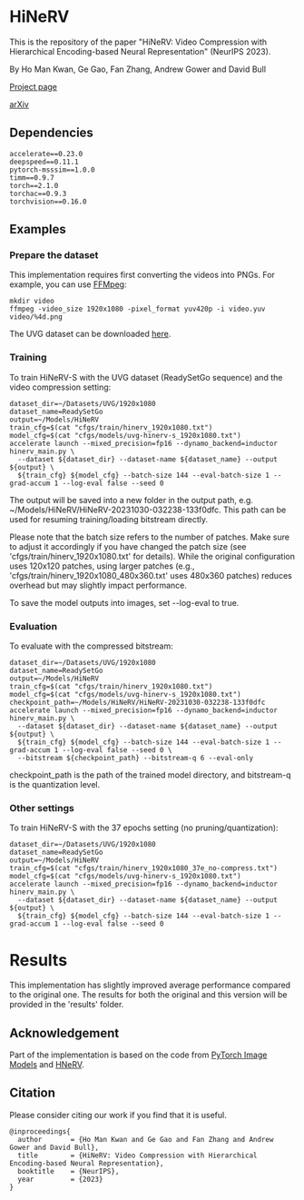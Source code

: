 # HiNeRV

This is the repository of the paper "HiNeRV: Video Compression with Hierarchical Encoding-based Neural Representation"  (NeurIPS 2023).

By Ho Man Kwan, Ge Gao, Fan Zhang, Andrew Gower and David Bull

[Project page](https://hmkx.github.io/hinerv/)

[arXiv](https://arxiv.org/abs/2306.09818)

## Dependencies
```
accelerate==0.23.0
deepspeed==0.11.1
pytorch-msssim==1.0.0
timm==0.9.7
torch==2.1.0
torchac==0.9.3
torchvision==0.16.0
```


## Examples
### Prepare the dataset
This implementation requires first converting the videos into PNGs. For example, you can use [FFMpeg](https://www.ffmpeg.org/):
```
mkdir video
ffmpeg -video_size 1920x1080 -pixel_format yuv420p -i video.yuv video/%4d.png
```

The UVG dataset can be downloaded [here](https://ultravideo.fi/dataset.html).

### Training
To train HiNeRV-S with the UVG dataset (ReadySetGo sequence) and the video compression setting:
```
dataset_dir=~/Datasets/UVG/1920x1080
dataset_name=ReadySetGo
output=~/Models/HiNeRV
train_cfg=$(cat "cfgs/train/hinerv_1920x1080.txt")
model_cfg=$(cat "cfgs/models/uvg-hinerv-s_1920x1080.txt")
accelerate launch --mixed_precision=fp16 --dynamo_backend=inductor hinerv_main.py \
  --dataset ${dataset_dir} --dataset-name ${dataset_name} --output ${output} \
  ${train_cfg} ${model_cfg} --batch-size 144 --eval-batch-size 1 --grad-accum 1 --log-eval false --seed 0
```

The output will be saved into a new folder in the output path, e.g. ~/Models/HiNeRV/HiNeRV-20231030-032238-133f0dfc. This path can be used for resuming training/loading bitstream directly.

Please note that the batch size refers to the number of patches. Make sure to adjust it accordingly if you have changed the patch size (see 'cfgs/train/hinerv_1920x1080.txt' for details). While the original configuration uses 120x120 patches, using larger patches (e.g., 'cfgs/train/hinerv_1920x1080_480x360.txt' uses 480x360 patches) reduces overhead but may slightly impact performance.


To save the model outputs into images, set --log-eval to true.


### Evaluation
To evaluate with the compressed bitstream:
```
dataset_dir=~/Datasets/UVG/1920x1080
dataset_name=ReadySetGo
output=~/Models/HiNeRV
train_cfg=$(cat "cfgs/train/hinerv_1920x1080.txt")
model_cfg=$(cat "cfgs/models/uvg-hinerv-s_1920x1080.txt")
checkpoint_path=~/Models/HiNeRV/HiNeRV-20231030-032238-133f0dfc
accelerate launch --mixed_precision=fp16 --dynamo_backend=inductor hinerv_main.py \
  --dataset ${dataset_dir} --dataset-name ${dataset_name} --output ${output} \
  ${train_cfg} ${model_cfg} --batch-size 144 --eval-batch-size 1 --grad-accum 1 --log-eval false --seed 0 \
  --bitstream ${checkpoint_path} --bitstream-q 6 --eval-only
```

checkpoint_path is the path of the trained model directory, and bitstream-q is the quantization level.


### Other settings
To train HiNeRV-S with the 37 epochs setting (no pruning/quantization):
```
dataset_dir=~/Datasets/UVG/1920x1080
dataset_name=ReadySetGo
output=~/Models/HiNeRV
train_cfg=$(cat "cfgs/train/hinerv_1920x1080_37e_no-compress.txt")
model_cfg=$(cat "cfgs/models/uvg-hinerv-s_1920x1080.txt")
accelerate launch --mixed_precision=fp16 --dynamo_backend=inductor hinerv_main.py \
  --dataset ${dataset_dir} --dataset-name ${dataset_name} --output ${output} \
  ${train_cfg} ${model_cfg} --batch-size 144 --eval-batch-size 1 --grad-accum 1 --log-eval false --seed 0
```


# Results
This implementation has slightly improved average performance compared to the original one. The results for both the original and this version will be provided in the 'results' folder.


## Acknowledgement
Part of the implementation is based on the code from [PyTorch Image Models](https://github.com/huggingface/pytorch-image-models) and [HNeRV](https://github.com/haochen-rye/HNeRV).


## Citation
Please consider citing our work if you find that it is useful.
```
@inproceedings{
  author       = {Ho Man Kwan and Ge Gao and Fan Zhang and Andrew Gower and David Bull},
  title        = {HiNeRV: Video Compression with Hierarchical Encoding-based Neural Representation},
  booktitle    = {NeurIPS},
  year         = {2023}
}
```